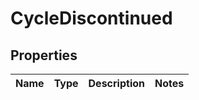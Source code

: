 
# CycleDiscontinued

## Properties
Name | Type | Description | Notes
------------ | ------------- | ------------- | -------------



